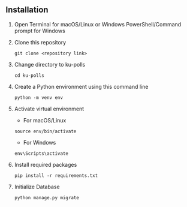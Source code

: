 ## Installation

1. Open Terminal for macOS/Linux or Windows PowerShell/Command prompt for Windows

2. Clone this repository
    ```commandline
    git clone <repository link>
    ```

3. Change directory to ku-polls
    ```commandline
    cd ku-polls
    ```

4. Create a Python environment using this command line
    ```commandline
    python -m venv env
    ```

5. Activate virtual environment
   - For macOS/Linux
    ```commandline
    source env/bin/activate
    ```

    - For Windows
    ```commandline
    env\Scripts\activate
    ```

6. Install required packages
    ```commandline
    pip install -r requirements.txt
    ```

7. Initialize Database
    ```commandline
    python manage.py migrate
    ```